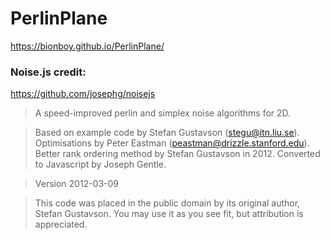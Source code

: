 # PerlinPlane
https://bionboy.github.io/PerlinPlane/



### Noise.js credit: 

https://github.com/josephg/noisejs

> A speed-improved perlin and simplex noise algorithms for 2D.

> Based on example code by Stefan Gustavson (stegu@itn.liu.se).
Optimisations by Peter Eastman (peastman@drizzle.stanford.edu).
Better rank ordering method by Stefan Gustavson in 2012.
Converted to Javascript by Joseph Gentle.

> Version 2012-03-09

> This code was placed in the public domain by its original author,
Stefan Gustavson. You may use it as you see fit, but
attribution is appreciated.
